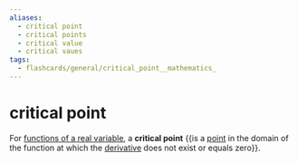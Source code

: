 ```yaml
---
aliases:
  - critical point
  - critical points
  - critical value
  - critical vaues
tags:
  - flashcards/general/critical_point__mathematics_
---
```


# critical point

For [functions of a real variable](function%20of%20a%20real%20variable.md), a __critical point__ {{is a [point](point%20(geometry).md) in the domain of the function at which the [derivative](derivative.md) does not exist or equals zero}}. <!--SR:!2023-12-15,14,290-->
